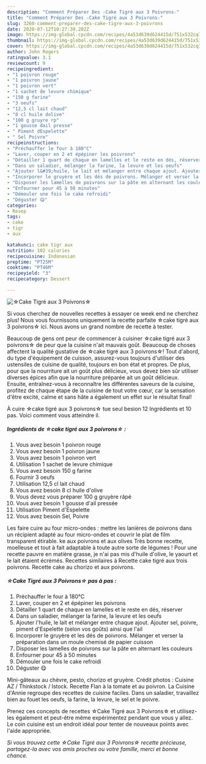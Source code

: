 ```yaml
---
description: "Comment Préparer Des ☆Cake Tigré aux 3 Poivrons☆"
title: "Comment Préparer Des ☆Cake Tigré aux 3 Poivrons☆"
slug: 3260-comment-preparer-des-cake-tigre-aux-3-poivrons
date: 2020-07-12T10:27:39.202Z
image: https://img-global.cpcdn.com/recipes/4a53d639d624415d/751x532cq70/☆cake-tigre-aux-3-poivrons☆-photo-principale-de-la-recette.jpg
thumbnail: https://img-global.cpcdn.com/recipes/4a53d639d624415d/751x532cq70/☆cake-tigre-aux-3-poivrons☆-photo-principale-de-la-recette.jpg
cover: https://img-global.cpcdn.com/recipes/4a53d639d624415d/751x532cq70/☆cake-tigre-aux-3-poivrons☆-photo-principale-de-la-recette.jpg
author: John Rogers
ratingvalue: 3.1
reviewcount: 9
recipeingredient:
- "1 poivron rouge"
- "1 poivron jaune"
- "1 poivron vert"
- "1 sachet de levure chimique"
- "150 g farine"
- "3 oeufs"
- "12,5 cl lait chaud"
- "8 cl huile dolive"
- "100 g gruyre rp"
- "1 gousse dail presse"
- " Piment dEspelette"
- " Sel Poivre"
recipeinstructions:
- "Préchauffer le four à 180°C"
- "Laver, couper en 2 et épépiner les poivrons"
- "Détailler 1 quart de chaque en lamelles et le reste en dés, réserver"
- "Dans un saladier, mélanger la farine, la levure et les oeufs"
- "Ajouter l&#39;huile, le lait et mélanger entre chaque ajout. Ajouter sel, poivre, piment d&#39;Espelette (selon vos goûts) ainsi que l&#39;ail"
- "Incorporer le gruyère et les dés de poivrons. Mélanger et verser la préparation dans un moule chemisé de papier cuisson"
- "Disposer les lamelles de poivrons sur la pâte en alternant les couleurs"
- "Enfourner pour 45 à 50 minutes"
- "Démouler une fois le cake refroidi"
- "Déguster 😋"
categories:
- Resep
tags:
- cake
- tigr
- aux

katakunci: cake tigr aux 
nutrition: 102 calories
recipecuisine: Indonesian
preptime: "PT25M"
cooktime: "PT46M"
recipeyield: "3"
recipecategory: Dessert

---
```



![☆Cake Tigré aux 3 Poivrons☆](https://img-global.cpcdn.com/recipes/4a53d639d624415d/751x532cq70/☆cake-tigre-aux-3-poivrons☆-photo-principale-de-la-recette.jpg)

Si vous cherchez de nouvelles recettes à essayer ce week end ne cherchez plus! Nous vous fournissons uniquement la recette parfaite ☆cake tigré aux 3 poivrons☆ ici. Nous avons un grand nombre de recette à tester.

Beaucoup de gens ont peur de commencer à cuisiner ☆cake tigré aux 3 poivrons☆ de peur que la cuisine n'ait mauvais goût. Beaucoup de choses affectent la qualité gustative de ☆cake tigré aux 3 poivrons☆! Tout d'abord, du type d'équipement de cuisson, assurez-vous toujours d'utiliser des ustensiles de cuisine de qualité, toujours en bon état et propres. De plus, pour que la nourriture ait un goût plus délicieux, vous devez bien sûr utiliser diverses épices afin que la nourriture préparée ait un goût délicieux. Ensuite, entraînez-vous à reconnaître les différentes saveurs de la cuisine, profitez de chaque étape de la cuisine de tout votre cœur, car la sensation d'être excité, calme et sans hâte a également un effet sur le résultat final!

<!--inarticleads1-->

À cuire ☆cake tigré aux 3 poivrons☆ tue seul besion 12 Ingrédients et 10 pas. Voici comment vous atteindre il.

##### Ingrédients de ☆cake tigré aux 3 poivrons☆ :

1. Vous avez besoin 1 poivron rouge
1. Vous avez besoin 1 poivron jaune
1. Vous avez besoin 1 poivron vert
1. Utilisation 1 sachet de levure chimique
1. Vous avez besoin 150 g farine
1. Fournir 3 oeufs
1. Utilisation 12,5 cl lait chaud
1. Vous avez besoin 8 cl huile d&#39;olive
1. Vous devez vous préparer 100 g gruyère râpé
1. Vous avez besoin 1 gousse d&#39;ail pressée
1. Utilisation  Piment d&#39;Espelette
1. Vous avez besoin  Sel, Poivre


Les faire cuire au four micro-ondes : mettre les lanières de poivrons dans un récipient adapté au four micro-ondes et couvrir le plat de film transparent étirable. ke aux poivrons et aux olives Très bonne recette, moelleuse et tout à fait adaptable à toute autre sorte de légumes ! Pour une recette pauvre en matière grasse, je n&#39;ai pas mis d&#39;huile d&#39;olive, le yaourt et le lait étaient écrémés. Recettes similaires à Recette cake tigré aux trois poivrons. Recette cake au chorizo et aux poivrons. 

<!--inarticleads2-->

##### ☆Cake Tigré aux 3 Poivrons☆ pas à pas :

1. Préchauffer le four à 180°C
1. Laver, couper en 2 et épépiner les poivrons
1. Détailler 1 quart de chaque en lamelles et le reste en dés, réserver
1. Dans un saladier, mélanger la farine, la levure et les oeufs
1. Ajouter l&#39;huile, le lait et mélanger entre chaque ajout. Ajouter sel, poivre, piment d&#39;Espelette (selon vos goûts) ainsi que l&#39;ail
1. Incorporer le gruyère et les dés de poivrons. Mélanger et verser la préparation dans un moule chemisé de papier cuisson
1. Disposer les lamelles de poivrons sur la pâte en alternant les couleurs
1. Enfourner pour 45 à 50 minutes
1. Démouler une fois le cake refroidi
1. Déguster 😋


Mini-gâteaux au chèvre, pesto, chorizo et gruyère. Crédit photos : Cuisine AZ / Thinkstock / Istock. Recette Flan à la tomate et au poivron. La Cuisine d&#39;Annie regroupe des recettes de cuisine faciles. Dans un saladier, travaillez bien au fouet les oeufs, la farine, la levure, le sel et le poivre. 

<!--inarticleads1-->

<p>
Prenez ces concepts de recettes ☆Cake Tigré aux 3 Poivrons☆ et utilisez-les également et peut-être même expérimentez pendant que vous y allez. Le coin cuisine est un endroit idéal pour tenter de nouveaux points avec l'aide appropriée.
</p>

<p>
<i>Si vous trouvez cette ☆Cake Tigré aux 3 Poivrons☆ recette précieuse, partagez-la avec vos amis proches ou votre famille, merci et bonne chance.</i>
</p>
